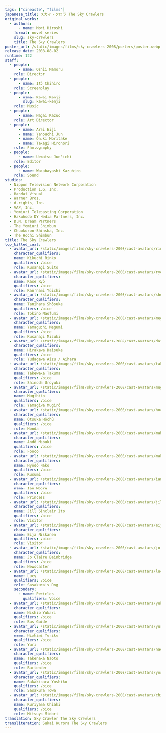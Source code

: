 ```yaml
---
tags: ["cineaste", "films"]
japanese_title: スカイ・クロラ The Sky Crawlers
original_works:
  - authors:
      - name: Mori Hiroshi
    format: novel series
    slug: sky-crawlers
    title: The Sky Crawlers
poster_url: /static/images/films/sky-crawlers-2008/posters/poster.webp
release_date: 2008-08-02
runtime: 122
staff:
  - people:
      - name: Oshii Mamoru
    role: Director
  - people:
      - name: Itô Chihiro
    role: Screenplay
  - people:
      - name: Kawai Kenji
        slug: kawai-kenji
    role: Music
  - people:
      - name: Nagai Kazuo
    role: Art Director
  - people:
      - name: Arai Eiji
      - name: Yanouchi Jun
      - name: Ônuki Moritake
      - name: Takagi Hironori
    role: Photography
  - people:
      - name: Uematsu Jun'ichi
    role: Editor
  - people:
      - name: Wakabayashi Kazuhiro
    role: Sound
studios:
  - Nippon Television Network Corporation
  - Production I.G, Inc.
  - Bandai Visual
  - Warner Bros.
  - d-rights, Inc.
  - VAP, Inc.
  - Yomiuri Telecasting Corporation
  - Hakuhodo DY Media Partners, Inc.
  - D.N. Dream Partners
  - The Yomiuri Shimbun
  - Chuokoron-Shinsha, Inc.
  - The Hochi Shimbun
title: The Sky Crawlers
top_billed_cast:
  - avatar_url: /static/images/films/sky-crawlers-2008/cast-avatars/rinko-kikuchi-0.webp
    character_qualifiers:
    name: Kikuchi Rinko
    qualifiers: Voice
    role: Kusanagi Suito
  - avatar_url: /static/images/films/sky-crawlers-2008/cast-avatars/ryo-kase-0.webp
    character_qualifiers:
    name: Kase Ryô
    qualifiers: Voice
    role: Kan'nami Yûichi
  - avatar_url: /static/images/films/sky-crawlers-2008/cast-avatars/shosuke-tanihara-0.webp
    character_qualifiers:
    name: Tanihara Shôsuke
    qualifiers: Voice
    role: Tokino Naofumi
  - avatar_url: /static/images/films/sky-crawlers-2008/cast-avatars/megumi-yamaguchi-0.webp
    character_qualifiers:
    name: Yamaguchi Megumi
    qualifiers: Voice
    role: Kusanagi Mizuki
  - avatar_url: /static/images/films/sky-crawlers-2008/cast-avatars/daisuke-hirakawa-0.webp
    character_qualifiers:
    name: Hirakawa Daisuke
    qualifiers: Voice
    role: Yudagawa Aizu / Aihara
  - avatar_url: /static/images/films/sky-crawlers-2008/cast-avatars/takuma-takekawa-0.webp
    character_qualifiers:
    name: Takewaka Takuma
    qualifiers: Voice
    role: Shinoda Uroyuki
  - avatar_url: /static/images/films/sky-crawlers-2008/cast-avatars/mugihito-0.webp
    character_qualifiers:
    name: Mugihito
    qualifiers: Voice
    role: Yamagiwa Mugirô
  - avatar_url: /static/images/films/sky-crawlers-2008/cast-avatars/hochu-otsuka-0.webp
    character_qualifiers:
    name: Ôtsuka Hôchû
    qualifiers: Voice
    role: Honda
  - avatar_url: /static/images/films/sky-crawlers-2008/cast-avatars/mabuki-ando-0.webp
    character_qualifiers:
    name: Andô Mabuki
    qualifiers: Voice
    role: Fooco
  - avatar_url: /static/images/films/sky-crawlers-2008/cast-avatars/mako-hyodo-0.webp
    character_qualifiers:
    name: Hyôdô Mako
    qualifiers: Voice
    role: Kusumi
  - avatar_url: /static/images/films/sky-crawlers-2008/cast-avatars/ian-moore-0.webp
    character_qualifiers:
    name: Ian Moore
    qualifiers: Voice
    role: Princess
  - avatar_url: /static/images/films/sky-crawlers-2008/cast-avatars/jill-sinclair-ito-0.webp
    character_qualifiers:
    name: Jill Sinclair Ito
    qualifiers: Voice
    role: Visitor
  - avatar_url: /static/images/films/sky-crawlers-2008/cast-avatars/eija-niskanen-0.webp
    character_qualifiers:
    name: Eija Niskanen
    qualifiers: Voice
    role: Visitor
  - avatar_url: /static/images/films/sky-crawlers-2008/cast-avatars/jo-claire-bainbridge-0.webp
    character_qualifiers:
    name: Jo Claire Bainbridge
    qualifiers: Voice
    role: Newscaster
  - avatar_url: /static/images/films/sky-crawlers-2008/cast-avatars/lucy-0.webp
    name: Lucy
    qualifiers: Voice
    role: Sasakura's Dog
    secondary:
      - name: Pericles
        qualifiers: Voice
  - avatar_url: /static/images/films/sky-crawlers-2008/cast-avatars/yukari-nishio-0.webp
    character_qualifiers:
    name: Nishio Yukari
    qualifiers: Voice
    role: Bus Guide
  - avatar_url: /static/images/films/sky-crawlers-2008/cast-avatars/yuriko-hishimi-0.webp
    character_qualifiers:
    name: Hishimi Yuriko
    qualifiers: Voice
    role: Yuri
  - avatar_url: /static/images/films/sky-crawlers-2008/cast-avatars/naoto-takenaka-0.webp
    character_qualifiers:
    name: Takenaka Naoto
    qualifiers: Voice
    role: Bartender
  - avatar_url: /static/images/films/sky-crawlers-2008/cast-avatars/yoshiko-sakakibara-0.webp
    character_qualifiers:
    name: Sakakibara Yoshiko
    qualifiers: Voice
    role: Sasakura Towa
  - avatar_url: /static/images/films/sky-crawlers-2008/cast-avatars/chiaki-kuriyama-0.webp
    character_qualifiers:
    name: Kuriyama Chiaki
    qualifiers: Voice
    role: Mitsuya Midori
translation: Sky Crawler The Sky Crawlers
transliteration: Sukai Kurora The Sky Crawlers
---
```


